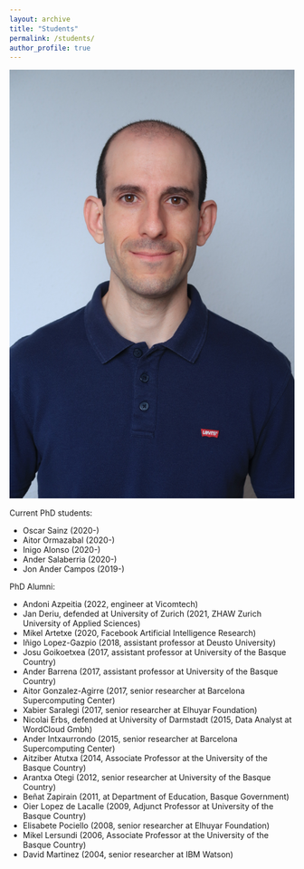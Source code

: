 ```yaml
---
layout: archive
title: "Students"
permalink: /students/
author_profile: true
---
```


![Cartoon](images/profileRT.JPG?raw=true)

Current PhD students:
*    Oscar Sainz (2020-)
*    Aitor Ormazabal (2020-)
*    Inigo Alonso (2020-)
*    Ander Salaberria (2020-)
*    Jon Ander Campos (2019-)

PhD Alumni:
*    Andoni Azpeitia (2022, engineer at Vicomtech)
*    Jan Deriu, defended at University of Zurich (2021, ZHAW Zurich University of Applied Sciences) 
*    Mikel Artetxe (2020, Facebook Artificial Intelligence Research)
*    Iñigo Lopez-Gazpio (2018, assistant professor at Deusto University)
*    Josu Goikoetxea (2017, assistant professor at University of the Basque Country)
*    Ander  Barrena (2017, assistant professor at University of the Basque Country)
*    Aitor Gonzalez-Agirre (2017, senior researcher at Barcelona Supercomputing Center)
*    Xabier Saralegi (2017, senior researcher at Elhuyar Foundation)
*    Nicolai Erbs, defended at University of Darmstadt (2015,  Data Analyst at WordCloud Gmbh)
*    Ander Intxaurrondo (2015, senior researcher at Barcelona Supercomputing Center)
*    Aitziber Atutxa (2014, Associate Professor at the University of the Basque Country)
*    Arantxa Otegi (2012, senior researcher at University of the Basque Country)
*    Beñat Zapirain (2011, at Department of Education, Basque Government)
*    Oier Lopez de Lacalle (2009, Adjunct Professor at University of the Basque Country)
*    Elisabete Pociello (2008, senior researcher at Elhuyar Foundation)
*    Mikel Lersundi (2006, Associate Professor at the University of the Basque Country)
*    David Martinez (2004, senior researcher at IBM Watson)
